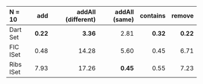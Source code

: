 | N = 10 | add | addAll (different) | addAll (same) | contains | remove |
| :--- | ---: | ---: | ---: | ---: | ---: |
| Dart Set | **0.22** | **3.36** | 2.81 | **0.32** | **0.22** |
| FIC ISet | 0.48 | 14.28 | 5.60 | 0.45 | 6.71 |
| Ribs ISet | 7.93 | 17.26 | **0.45** | 0.55 | 7.23 |
